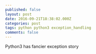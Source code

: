 ```yaml
---
published: false
layout: post
date: 2016-09-21T18:38:02.000Z
categories: post
tags: python python3 exception_handling
comments: false
---
```

Python3 has fancier exception story